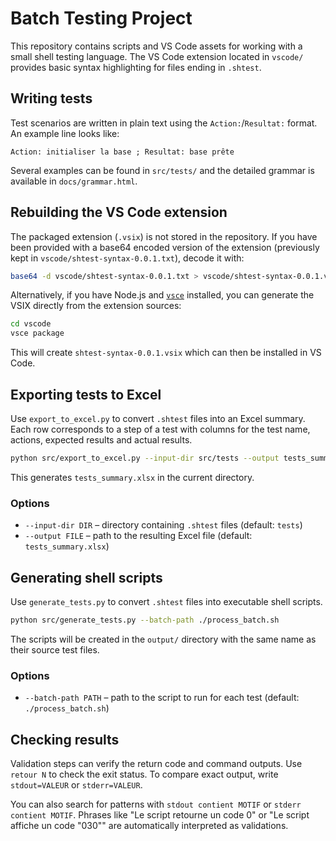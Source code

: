 # Batch Testing Project

This repository contains scripts and VS Code assets for working with a small
shell testing language. The VS Code extension located in `vscode/` provides
basic syntax highlighting for files ending in `.shtest`.

## Writing tests

Test scenarios are written in plain text using the `Action:`/`Resultat:` format.
An example line looks like:

```text
Action: initialiser la base ; Resultat: base prête
```

Several examples can be found in `src/tests/` and the detailed grammar is
available in `docs/grammar.html`.

## Rebuilding the VS Code extension

The packaged extension (`.vsix`) is not stored in the repository. If you have
been provided with a base64 encoded version of the extension (previously kept in
`vscode/shtest-syntax-0.0.1.txt`), decode it with:

```bash
base64 -d vscode/shtest-syntax-0.0.1.txt > vscode/shtest-syntax-0.0.1.vsix
```

Alternatively, if you have Node.js and [`vsce`](https://code.visualstudio.com/api/working-with-extensions/publishing-extension)
installed, you can generate the VSIX directly from the extension sources:

```bash
cd vscode
vsce package
```

This will create `shtest-syntax-0.0.1.vsix` which can then be installed in VS
Code.

## Exporting tests to Excel

Use `export_to_excel.py` to convert `.shtest` files into an Excel summary. Each row corresponds to a step of a test with columns for the test name, actions, expected results and actual results.

```bash
python src/export_to_excel.py --input-dir src/tests --output tests_summary.xlsx
```

This generates `tests_summary.xlsx` in the current directory.

### Options

- `--input-dir DIR` – directory containing `.shtest` files (default: `tests`)
- `--output FILE` – path to the resulting Excel file (default: `tests_summary.xlsx`)

## Generating shell scripts

Use `generate_tests.py` to convert `.shtest` files into executable shell scripts.

```bash
python src/generate_tests.py --batch-path ./process_batch.sh
```

The scripts will be created in the `output/` directory with the same name as
their source test files.

### Options

- `--batch-path PATH` – path to the script to run for each test (default: `./process_batch.sh`)

## Checking results

Validation steps can verify the return code and command outputs. Use `retour N`
to check the exit status. To compare exact output, write `stdout=VALEUR` or
`stderr=VALEUR`.

You can also search for patterns with `stdout contient MOTIF` or `stderr contient MOTIF`. Phrases like "Le script retourne un code 0" or "Le script affiche un code \"030\"" are automatically interpreted as validations.
